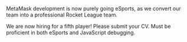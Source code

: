 MetaMask development is now purely going eSports, as we convert our team into a professional Rocket League team.

We are now hiring for a fifth player! Please submit your CV. Must be proficient in both eSports and JavaScript debugging.
